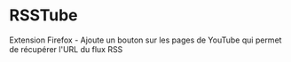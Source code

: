 # RSSTube
Extension Firefox - Ajoute un bouton sur les pages de YouTube qui permet de récupérer l'URL du flux RSS
